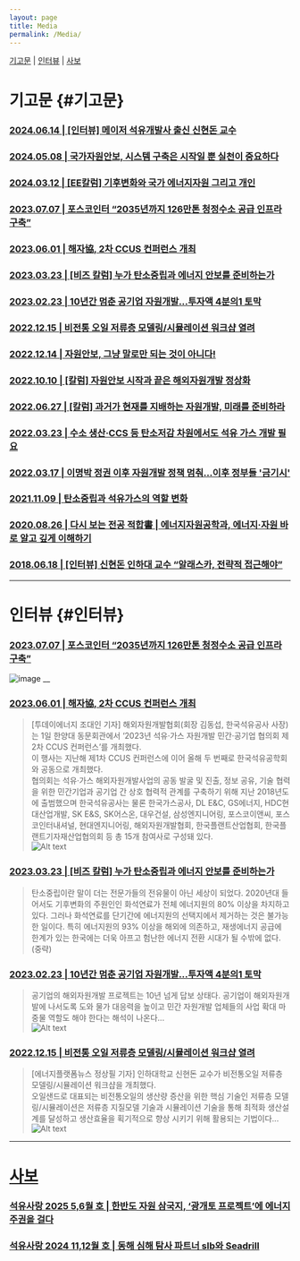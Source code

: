 ```yaml
---
layout: page
title: Media
permalink: /Media/
---
```



[기고문](#기고문) | [인터뷰](#인터뷰) | [사보](#사보)

# 기고문 {#기고문}

### [2024.06.14 | [인터뷰] 메이저 석유개발사 출신 신현돈 교수](http://weekly.chosun.com/news/articleView.html?idxno=35276)

### [2024.05.08 | 국가자원안보, 시스템 구축은 시작일 뿐 실천이 중요하다](http://www.e-platform.net/news/articleView.html?idxno=85229)


### [2024.03.12 | [EE칼럼] 기후변화와 국가 에너지자원 그리고 개인](https://m.ekn.kr/view.php?key=20240312024012752)


### [2023.07.07 | 포스코인터 “2035년까지 126만톤 청정수소 공급 인프라 구축”](https://www.edaily.co.kr/news/read?newsId=02138566635672224&mediaCodeNo=257&OutLnkChk=Y)

### [2023.06.01 | 해자協, 2차 CCUS 컨퍼런스 개최](http://www.todayenergy.kr/news/articleView.html?idxno=261114)


### [2023.03.23 | [비즈 칼럼] 누가 탄소중립과 에너지 안보를 준비하는가](https://www.joongang.co.kr/article/25149227)


### [2023.02.23 | 10년간 멈춘 공기업 자원개발…투자액 4분의1 토막](https://www.sedaily.com/NewsView/29LV3IZULC)


### [2022.12.15 | 비전통 오일 저류층 모델링/시뮬레이션 워크샵 열려](https://www.google.com/search?q=https://www.e-platform.net/news/articleView.html%3Fidxno%3D76225)


### [2022.12.14 | 자원안보, 그냥 말로만 되는 것이 아니다\!](http://www.e-platform.net/news/articleView.html?idxno=76189)

### [2022.10.10 | [칼럼] 자원안보 시작과 끝은 해외자원개발 정상화](http://www.e2news.com/news/articleView.html?idxno=246428)

### [2022.06.27 | [칼럼] 과거가 현재를 지배하는 자원개발, 미래를 준비하라](http://www.e2news.com/news/articleView.html?idxno=243222)

### [2022.03.23 | 수소 생산·CCS 등 탄소저감 차원에서도 석유 가스 개발 필요](http://www.e-platform.net/news/articleView.html?idxno=72293)

### [2022.03.17 | 이명박 정권 이후 자원개발 정책 멈춰…이후 정부들 '금기시'](http://www.e-platform.net/news/articleView.html?idxno=72225)

### [2021.11.09 | 탄소중립과 석유가스의 역할 변화](https://www.petroleum.or.kr/kor/board/column?viewMode=view&ca=&sel_search=&txt_search=&page=6&idx=26)


### [2020.08.26 | 다시 보는 전공 적합書 | 에너지자원공학과, 에너지·자원 바로 알고 깊게 이해하기](https://naeiledu.co.kr/28881)

### [2018.06.18 | [인터뷰] 신현돈 인하대 교수 “알래스카, 전략적 접근해야”](https://www.google.com/search?q=https://www.energy-news.co.kr/news/articleView.html%3Fidxno%3D56839)

---

# 인터뷰 {#인터뷰}

### [2023.07.07 | 포스코인터 “2035년까지 126만톤 청정수소 공급 인프라 구축”](https://www.edaily.co.kr/news/read?newsId=02138566635672224&mediaCodeNo=257&OutLnkChk=Y "click to get the article")
![image](https://image.edaily.co.kr/images/photo/files/NP/S/2023/07/PS23070700524.jpg?raw=true)
__
### [2023.06.01 | 해자協, 2차 CCUS 컨퍼런스 개최](http://www.todayenergy.kr/news/articleView.html?idxno=261114)
>[투데이에너지 조대인 기자] 해외자원개발협회(회장 김동섭, 한국석유공사 사장)는 1일 한양대 동문회관에서 ‘2023년 석유·가스 자원개발 민간·공기업 협의회 제2차 CCUS 컨퍼런스’를 개최했다. \
>이 행사는 지난해 제1차 CCUS 컨퍼런스에 이어 올해 두 번째로 한국석유공학회와 공동으로 개최했다. \
> 협의회는 석유·가스 해외자원개발사업의 공동 발굴 및 진출, 정보 공유, 기술 협력을 위한 민간기업과 공기업 간 상호 협력적 관계를 구축하기 위해 지난 2018년도에 출범했으며 한국석유공사는 물론 한국가스공사, DL E&C, GS에너지, HDC현대산업개발, SK E&S, SK어스온, 대우건설, 삼성엔지니어링, 포스코이앤씨, 포스코인터내셔널, 현대엔지니어링, 해외자원개발협회, 한국플랜트산업협회, 한국플랜트기자재산업협의회 등 총 15개 참여사로 구성돼 있다.  \
>![Alt text](http://www.e2news.com/news/photo/202306/254530_107938_108.jpg?raw=true)

### [2023.03.23 | [비즈 칼럼] 누가 탄소중립과 에너지 안보를 준비하는가](https://www.joongang.co.kr/article/25149227)
>탄소중립이란 말이 더는 전문가들의 전유물이 아닌 세상이 되었다. 2020년대 들어서도 기후변화의 주원인인 화석연료가 전체 에너지원의 80% 이상을 차지하고 있다. 그러나 화석연료를 단기간에 에너지원의 선택지에서 제거하는 것은 불가능한 일이다. 특히 에너지원의 93% 이상을 해외에 의존하고, 재생에너지 공급에 한계가 있는 한국에는 더욱 아프고 험난한 에너지 전환 시대가 될 수밖에 없다. (중략)


### [2023.02.23 | 10년간 멈춘 공기업 자원개발…투자액 4분의1 토막]( https://www.sedaily.com/NewsView/29LV3IZULC)
>공기업의 해외자원개발 프로젝트는 10년 넘게 답보 상태다. 공기업이 해외자원개발에 나서도록 도와 물가 대응력을 높이고 민간 자원개발 업체들의 사업 확대 마중물 역할도 해야 한다는 해석이 나온다...\
>![Alt text](https://newsimg.sedaily.com/2023/02/23/29LV3IZULC_1.jpg?raw=true)

### [2022.12.15 | 비전통 오일 저류층 모델링/시뮬레이션 워크샵 열려]( e-platform.net/news/articleView.html?idxno=76225)
>[에너지플랫폼뉴스 정상필 기자] 인하대학교 신현돈 교수가 비전통오일 저류층 모델링/시뮬레이션 워크샵을 개최했다.\
>오일샌드로 대표되는 비전통오일의 생산량 증산을 위한 핵심 기술인 저류층 모델링/시뮬레이션은 저류층 지질모델 기술과 시뮬레이션 기술을 통해 최적화 생산설계를 달성하고 생산효율을 획기적으로 향상 시키기 위해 활용되는 기법이다...\
>![Alt text](https://cdn.e-platform.net/news/photo/202212/76225_54259_4154.jpg?raw=true)

---
# [사보](#사보)

### [석유사랑 2025 5,6월 호 | 한반도 자원 삼국지, ‘광개토 프로젝트’에 에너지 주권을 걸다](https://www.knoc.co.kr/upload/EBOOK/sabo/207/sub/sub8.html)

### [석유사랑 2024 11,12월 호 | 동해 심해 탐사 파트너 slb와 Seadrill](https://www.knoc.co.kr/upload/EBOOK/sabo/204/sub/sub2_5.html)